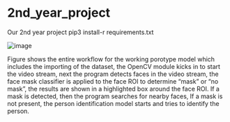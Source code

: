 # 2nd_year_project
Our 2nd year project
pip3 install-r requirements.txt

![image](https://user-images.githubusercontent.com/51525299/129456948-b9259911-6e87-45c4-acf0-4d34a7906000.png)

Figure shows the entire workflow for the working porotype model which includes the importing of the dataset, the OpenCV module kicks in to start the video stream, next the program detects faces in the video stream, the face mask classifier is applied to the face ROI to determine “mask” or “no mask”, the results are shown in a highlighted box around the face ROI. If a mask is detected, then the program searches for nearby faces, If a mask is not present, the person identification model starts and tries to identify the person. 
